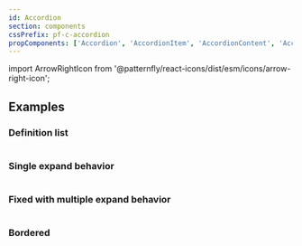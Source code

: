```yaml
---
id: Accordion
section: components
cssPrefix: pf-c-accordion
propComponents: ['Accordion', 'AccordionItem', 'AccordionContent', 'AccordionToggle', AccordionExpandedContentBody]
---
```


import ArrowRightIcon from '@patternfly/react-icons/dist/esm/icons/arrow-right-icon';

## Examples

### Definition list

```ts file="./AccordionDefinitionList.tsx"
```

### Single expand behavior

```ts file="./AccordionSingleExpandBehavior.tsx"
```

### Fixed with multiple expand behavior

```ts file="./AccordionFixedWithMultipleExpandBehavior.tsx"
```

### Bordered

```ts file="./AccordionBordered.tsx"
```
